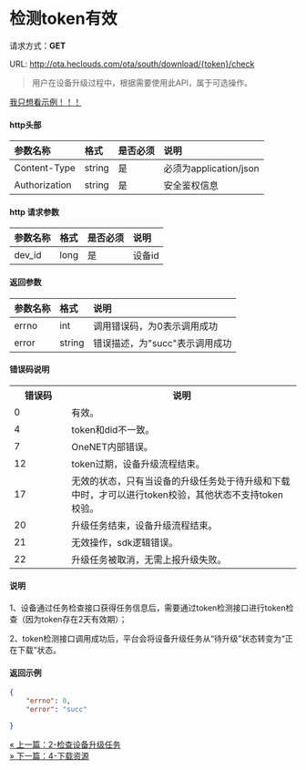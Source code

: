 ﻿<h1>检测token有效</h1>

请求方式：**GET**

URL: http://ota.heclouds.com/ota/south/download/{token}/check

> 用户在设备升级过程中，根据需要使用此API，属于可选操作。

[我只想看示例！！！](#1)

#### http头部 
参数名称 | 格式 | 是否必须 | 说明
:- | :- | :- | :- 
Content-Type | string | 是 | 必须为application/json
Authorization | string | 是 | 安全鉴权信息


#### http 请求参数
参数名称 | 格式 | 是否必须 | 说明
:- | :- | :- | :- 
dev_id | long | 是 | 设备id

#### 返回参数
参数名称 | 格式 |  说明
:- | :- | :- 
errno | int | 调用错误码，为0表示调用成功
error | string | 错误描述，为"succ"表示调用成功


#### 错误码说明

<table>
<tr><th width="20%">错误码</th><th>说明</th></tr>
<tr><td>0</td><td>有效。</td></tr>
<tr><td>4</td><td>token和did不一致。</td></tr>
<tr><td>7</td><td>OneNET内部错误。</td></tr>
<tr><td>12</td><td>token过期，设备升级流程结束。</td></tr>
<tr><td>17</td><td>无效的状态，只有当设备的升级任务处于待升级和下载中时，才可以进行token校验，其他状态不支持token校验。</td></tr>
<tr><td>20</td><td>升级任务结束，设备升级流程结束。</td></tr>
<tr><td>21</td><td>无效操作，sdk逻辑错误。</td></tr>
<tr><td>22</td><td>升级任务被取消，无需上报升级失败。</td></tr>
</table>

#### 说明

1、设备通过任务检查接口获得任务信息后，需要通过token检测接口进行token检查（因为token存在2天有效期）；

2、token检测接口调用成功后，平台会将设备升级任务从“待升级”状态转变为“正在下载”状态。


<h4 id="1">返回示例</h4>

```json
{
	"errno": 0,
	"error": "succ"

}
```

<div>
    <a href="/book/develop/south-API/1task.md">
        <span> &#171; 上一篇：2-检查设备升级任务</span>
        </a>
		</div>
<div>
    <a href="/book/develop/south-API/4report_process.md">
        <span> &#187; 下一篇：4-下载资源</span>
    </a>
</div>

